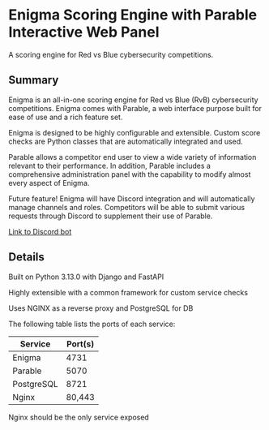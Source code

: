 # Enigma Scoring Engine with Parable Interactive Web Panel
A scoring engine for Red vs Blue cybersecurity competitions.

## Summary
Enigma is an all-in-one scoring engine for Red vs Blue (RvB) cybersecurity competitions. Enigma comes with Parable, a web interface purpose built for ease of use and a rich feature set.

Enigma is designed to be highly configurable and extensible. Custom score checks are Python classes that are automatically integrated and used.

Parable allows a competitor end user to view a wide variety of information relevant to their performance. In addition, Parable includes a comprehensive administration panel with the capability to modify almost every aspect of Enigma.

Future feature! Enigma will have Discord integration and will automatically manage channels and roles. Competitors will be able to submit various requests through Discord to supplement their use of Parable.

[Link to Discord bot](https://discord.com/oauth2/authorize?client_id=1311244971348725780&permissions=8&integration_type=0&scope=bot)

## Details
Built on Python 3.13.0 with Django and FastAPI

Highly extensible with a common framework for custom service checks

Uses NGINX as a reverse proxy and PostgreSQL for DB

The following table lists the ports of each service:

| Service | Port(s) |
|---|---|
|Enigma|4731|
|Parable|5070|
|PostgreSQL|8721|
|Nginx|80,443|

Nginx should be the only service exposed